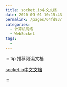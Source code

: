 ```yaml
---
title: socket.io中文文档
date: 2020-09-01 10:15:43
permalink: /pages/64fd93/
categories: 
  - 计算机网络
  - WebSocket
tags: 
  - 
---
```


::: tip 推荐阅读文档

[socket.io中文文档](https://socket.gitbook.io/docs/)

:::